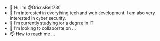 - 👋 Hi, I’m @OrionsBelt730
- 👀 I’m interested in everything tech and web development. I am also very interested in cyber security.
- 🌱 I’m currently studying for a degree in IT
- 💞️ I’m looking to collaborate on ...
- 📫 How to reach me ...

<!---
OrionsBelt730/OrionsBelt730 is a ✨ special ✨ repository because its `README.md` (this file) appears on your GitHub profile.
You can click the Preview link to take a look at your changes.
--->
